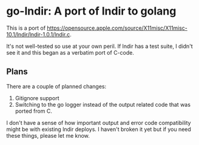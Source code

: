 # go-lndir: A port of lndir to golang

This is a port of https://opensource.apple.com/source/X11misc/X11misc-10.1/lndir/lndir-1.0.1/lndir.c.

It's not well-tested so use at your own peril.  If lndir has a test suite, I didn't see it and this began as a verbatim port of C-code.

## Plans

There are a couple of planned changes:

1. Gitignore support
2. Switching to the go logger instead of the output related code that was ported from C.

I don't have a sense of how important output and error code compatibility might be with existing lndir deploys.  I haven't broken it yet but if you need these things, please let me know.


  
